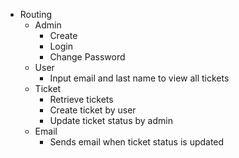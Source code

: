 * Routing
  * Admin  
    * Create
    * Login
    * Change Password
  * User
    * Input email and last name to view all tickets
  * Ticket
    * Retrieve tickets
    * Create ticket by user
    * Update ticket status by admin
  * Email
    * Sends email when ticket status is updated